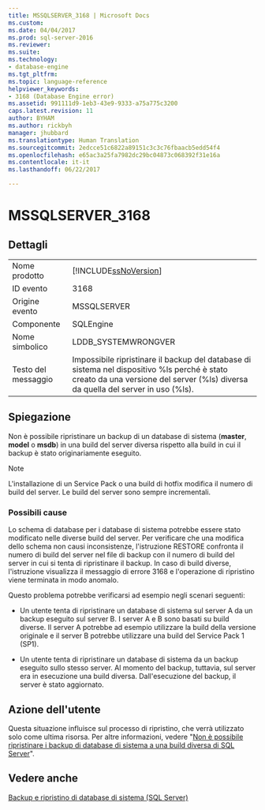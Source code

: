 ```yaml
---
title: MSSQLSERVER_3168 | Microsoft Docs
ms.custom: 
ms.date: 04/04/2017
ms.prod: sql-server-2016
ms.reviewer: 
ms.suite: 
ms.technology:
- database-engine
ms.tgt_pltfrm: 
ms.topic: language-reference
helpviewer_keywords:
- 3168 (Database Engine error)
ms.assetid: 991111d9-1eb3-43e9-9333-a75a775c3200
caps.latest.revision: 11
author: BYHAM
ms.author: rickbyh
manager: jhubbard
ms.translationtype: Human Translation
ms.sourcegitcommit: 2edcce51c6822a89151c3c3c76fbaacb5edd54f4
ms.openlocfilehash: e65ac3a25fa7982dc29bc04873c068392f31e16a
ms.contentlocale: it-it
ms.lasthandoff: 06/22/2017

---
```

# <a name="mssqlserver3168"></a>MSSQLSERVER_3168
  
## <a name="details"></a>Dettagli  
  
|||  
|-|-|  
|Nome prodotto|[!INCLUDE[ssNoVersion](../../includes/ssnoversion-md.md)]|  
|ID evento|3168|  
|Origine evento|MSSQLSERVER|  
|Componente|SQLEngine|  
|Nome simbolico|LDDB_SYSTEMWRONGVER|  
|Testo del messaggio|Impossibile ripristinare il backup del database di sistema nel dispositivo %ls perché è stato creato da una versione del server (%ls) diversa da quella del server in uso (%ls).|  
  
## <a name="explanation"></a>Spiegazione  
Non è possibile ripristinare un backup di un database di sistema (**master**, **model** o **msdb**) in una build del server diversa rispetto alla build in cui il backup è stato originariamente eseguito.  
  
> [!NOTE]  
> L'installazione di un Service Pack o una build di hotfix modifica il numero di build del server. Le build del server sono sempre incrementali.  
  
### <a name="possible-causes"></a>Possibili cause  
Lo schema di database per i database di sistema potrebbe essere stato modificato nelle diverse build del server. Per verificare che una modifica dello schema non causi inconsistenze, l'istruzione RESTORE confronta il numero di build del server nel file di backup con il numero di build del server in cui si tenta di ripristinare il backup. In caso di build diverse, l'istruzione visualizza il messaggio di errore 3168 e l'operazione di ripristino viene terminata in modo anomalo.  
  
Questo problema potrebbe verificarsi ad esempio negli scenari seguenti:  
  
-   Un utente tenta di ripristinare un database di sistema sul server A da un backup eseguito sul server B. I server A e B sono basati su build diverse. Il server A potrebbe ad esempio utilizzare la build della versione originale e il server B potrebbe utilizzare una build del Service Pack 1 (SP1).  
  
-   Un utente tenta di ripristinare un database di sistema da un backup eseguito sullo stesso server. Al momento del backup, tuttavia, sul server era in esecuzione una build diversa. Dall'esecuzione del backup, il server è stato aggiornato.  
  
## <a name="user-action"></a>Azione dell'utente  
Questa situazione influisce sul processo di ripristino, che verrà utilizzato solo come ultima risorsa. Per altre informazioni, vedere "[Non è possibile ripristinare i backup di database di sistema a una build diversa di SQL Server](http://support.microsoft.com/kb/264474)".  
  
## <a name="see-also"></a>Vedere anche  
[Backup e ripristino di database di sistema &#40;SQL Server&#41;](~/relational-databases/backup-restore/back-up-the-transaction-log-when-the-database-is-damaged-sql-server.md)  
  

